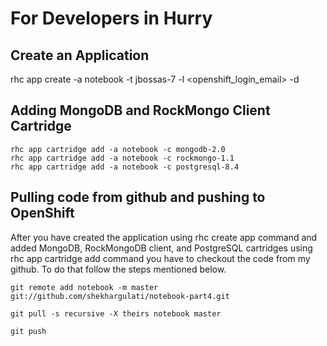 # For Developers in Hurry

## Create an Application 

rhc app create -a notebook -t jbossas-7 -l <openshift_login_email> -d

## Adding MongoDB and RockMongo Client Cartridge

```
rhc app cartridge add -a notebook -c mongodb-2.0
rhc app cartridge add -a notebook -c rockmongo-1.1
rhc app cartridge add -a notebook -c postgresql-8.4
```

## Pulling code from github and pushing to OpenShift

After you have created the application using rhc create app command and added MongoDB, RockMongoDB client, and PostgreSQL cartridges using rhc app cartridge add command you have to checkout the code from my github. To do that follow the steps mentioned below.

```
git remote add notebook -m master git://github.com/shekhargulati/notebook-part4.git
 
git pull -s recursive -X theirs notebook master
 
git push
```
